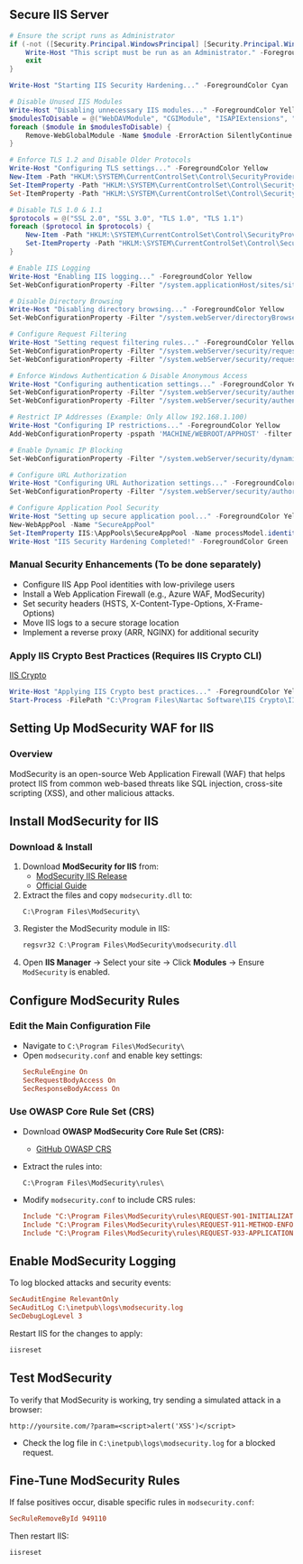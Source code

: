 ## Secure IIS Server

```Powershell
# Ensure the script runs as Administrator
if (-not ([Security.Principal.WindowsPrincipal] [Security.Principal.WindowsIdentity]::GetCurrent()).IsInRole([Security.Principal.WindowsBuiltInRole] "Administrator")) {
    Write-Host "This script must be run as an Administrator." -ForegroundColor Red
    exit
}

Write-Host "Starting IIS Security Hardening..." -ForegroundColor Cyan

# Disable Unused IIS Modules
Write-Host "Disabling unnecessary IIS modules..." -ForegroundColor Yellow
$modulesToDisable = @("WebDAVModule", "CGIModule", "ISAPIExtensions", "ISAPIFilter")
foreach ($module in $modulesToDisable) {
    Remove-WebGlobalModule -Name $module -ErrorAction SilentlyContinue
}

# Enforce TLS 1.2 and Disable Older Protocols
Write-Host "Configuring TLS settings..." -ForegroundColor Yellow
New-Item -Path "HKLM:\SYSTEM\CurrentControlSet\Control\SecurityProviders\SCHANNEL\Protocols\TLS 1.2\Server" -Force | Out-Null
Set-ItemProperty -Path "HKLM:\SYSTEM\CurrentControlSet\Control\SecurityProviders\SCHANNEL\Protocols\TLS 1.2\Server" -Name "Enabled" -Value 1
Set-ItemProperty -Path "HKLM:\SYSTEM\CurrentControlSet\Control\SecurityProviders\SCHANNEL\Protocols\TLS 1.2\Server" -Name "DisabledByDefault" -Value 0

# Disable TLS 1.0 & 1.1
$protocols = @("SSL 2.0", "SSL 3.0", "TLS 1.0", "TLS 1.1")
foreach ($protocol in $protocols) {
    New-Item -Path "HKLM:\SYSTEM\CurrentControlSet\Control\SecurityProviders\SCHANNEL\Protocols\$protocol\Server" -Force | Out-Null
    Set-ItemProperty -Path "HKLM:\SYSTEM\CurrentControlSet\Control\SecurityProviders\SCHANNEL\Protocols\$protocol\Server" -Name "Enabled" -Value 0
}

# Enable IIS Logging
Write-Host "Enabling IIS logging..." -ForegroundColor Yellow
Set-WebConfigurationProperty -Filter "/system.applicationHost/sites/siteDefaults/logFile" -Name "enabled" -Value "True"

# Disable Directory Browsing
Write-Host "Disabling directory browsing..." -ForegroundColor Yellow
Set-WebConfigurationProperty -Filter "/system.webServer/directoryBrowse" -Name "enabled" -Value "False"

# Configure Request Filtering
Write-Host "Setting request filtering rules..." -ForegroundColor Yellow
Set-WebConfigurationProperty -Filter "/system.webServer/security/requestFiltering" -Name "allowDoubleEscaping" -Value "False"
Set-WebConfigurationProperty -Filter "/system.webServer/security/requestFiltering/requestLimits" -Name "maxAllowedContentLength" -Value 10485760

# Enforce Windows Authentication & Disable Anonymous Access
Write-Host "Configuring authentication settings..." -ForegroundColor Yellow
Set-WebConfigurationProperty -Filter "/system.webServer/security/authentication/anonymousAuthentication" -Name "enabled" -Value "False"
Set-WebConfigurationProperty -Filter "/system.webServer/security/authentication/windowsAuthentication" -Name "enabled" -Value "True"

# Restrict IP Addresses (Example: Only Allow 192.168.1.100)
Write-Host "Configuring IP restrictions..." -ForegroundColor Yellow
Add-WebConfigurationProperty -pspath 'MACHINE/WEBROOT/APPHOST' -filter "system.webServer/security/ipSecurity" -name "." -value @{allowed="False";ipAddress="192.168.1.100"}

# Enable Dynamic IP Blocking
Set-WebConfigurationProperty -Filter "/system.webServer/security/dynamicIpSecurity" -Name "denyByConcurrentRequests" -Value "True"

# Configure URL Authorization
Write-Host "Configuring URL Authorization settings..." -ForegroundColor Yellow
Set-WebConfigurationProperty -Filter "/system.webServer/security/authorization" -Name "OverrideModeDefault" -Value "Deny"

# Configure Application Pool Security
Write-Host "Setting up secure application pool..." -ForegroundColor Yellow
New-WebAppPool -Name "SecureAppPool"
Set-ItemProperty IIS:\AppPools\SecureAppPool -Name processModel.identityType -Value SpecificUser
Write-Host "IIS Security Hardening Completed!" -ForegroundColor Green
```

### Manual Security Enhancements (To be done separately)
* Configure IIS App Pool identities with low-privilege users
* Install a Web Application Firewall (e.g., Azure WAF, ModSecurity)
* Set security headers (HSTS, X-Content-Type-Options, X-Frame-Options)
* Move IIS logs to a secure storage location
* Implement a reverse proxy (ARR, NGINX) for additional security

### Apply IIS Crypto Best Practices (Requires IIS Crypto CLI)
[IIS Crypto](https://www.nartac.com/Products/IISCrypto/Download)
```Powershell
Write-Host "Applying IIS Crypto best practices..." -ForegroundColor Yellow
Start-Process -FilePath "C:\Program Files\Nartac Software\IIS Crypto\IISCryptoCLI.exe" -ArgumentList " /template best /reboot" -Wait
```

## Setting Up ModSecurity WAF for IIS
### Overview
ModSecurity is an open-source Web Application Firewall (WAF) that helps protect IIS from common web-based threats like SQL injection, cross-site scripting (XSS), and other malicious attacks.

## Install ModSecurity for IIS
### Download & Install
1. Download **ModSecurity for IIS** from:
   - [ModSecurity IIS Release](https://github.com/SpiderLabs/ModSecurity/releases)
   - [Official Guide](https://www.trustwave.com/en-us/resources/library/documents/modsecurity-iis-installation-guide/)
2. Extract the files and copy `modsecurity.dll` to:
   ```text
   C:\Program Files\ModSecurity\
   ```
3. Register the ModSecurity module in IIS:
   ```powershell
   regsvr32 C:\Program Files\ModSecurity\modsecurity.dll
   ```
4. Open **IIS Manager** → Select your site → Click **Modules** → Ensure `ModSecurity` is enabled.

## Configure ModSecurity Rules
### Edit the Main Configuration File
- Navigate to `C:\Program Files\ModSecurity\`
- Open `modsecurity.conf` and enable key settings:
  ```ini
  SecRuleEngine On
  SecRequestBodyAccess On
  SecResponseBodyAccess On
  ```

### Use OWASP Core Rule Set (CRS)
* Download **OWASP ModSecurity Core Rule Set (CRS):**  
   - [GitHub OWASP CRS](https://github.com/coreruleset/coreruleset)

* Extract the rules into:
   ```text
   C:\Program Files\ModSecurity\rules\
   ```
* Modify `modsecurity.conf` to include CRS rules:

   ```ini
   Include "C:\Program Files\ModSecurity\rules\REQUEST-901-INITIALIZATION.conf"
   Include "C:\Program Files\ModSecurity\rules\REQUEST-911-METHOD-ENFORCEMENT.conf"
   Include "C:\Program Files\ModSecurity\rules\REQUEST-933-APPLICATION-ATTACK-PHP.conf"
   ```

## Enable ModSecurity Logging

To log blocked attacks and security events:

```ini
SecAuditEngine RelevantOnly
SecAuditLog C:\inetpub\logs\modsecurity.log
SecDebugLogLevel 3
```

Restart IIS for the changes to apply:

```powershell
iisreset
```
## Test ModSecurity
To verify that ModSecurity is working, try sending a simulated attack in a browser:
```text
http://yoursite.com/?param=<script>alert('XSS')</script>
```
- Check the log file in `C:\inetpub\logs\modsecurity.log` for a blocked request.

## Fine-Tune ModSecurity Rules
If false positives occur, disable specific rules in `modsecurity.conf`:

```ini
SecRuleRemoveById 949110
```
Then restart IIS:

```powershell
iisreset
```